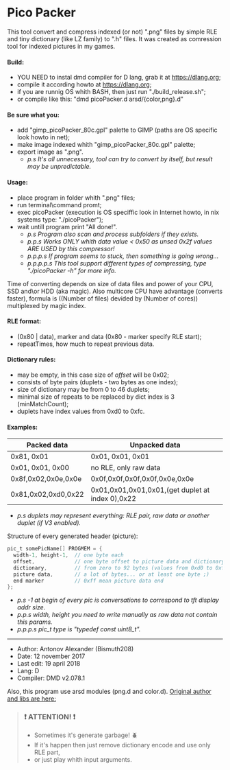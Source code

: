 # Pico Packer

This tool convert and compress indexed (or not) ".png" files
by simple RLE and tiny dictionary (like LZ family) to ".h" files.
It was created as comression tool for indexed pictures in my games.

#### Build:
- YOU NEED to instal dmd compiler for D lang, grab it at https://dlang.org;
- compile it according howto at https://dlang.org;
- if you are runnig OS whith BASH, then just run "./build_release.sh";
- or compile like this: "dmd picoPacker.d arsd/{color,png}.d"

#### Be sure what you: 
- add "gimp_picoPacker_80c.gpl" palette to GIMP (paths are OS specific look howto in net);
- make image indexed whith "gimp_picoPacker_80c.gpl" palette;
- export image as ".png".
  - *p.s It's all unnecessary, tool can try to convert by itself, but result may be unpredictable.*

#### Usage: 
- place program in folder whith ".png" files;
- run terminal\command promt;
- exec picoPacker (execution is OS speciffic look in Internet howto, in nix systems type: "./picoPacker");
- wait untill program print "All done!".
  - *p.s Program also scan and process subfolders if they exists.*
  - *p.p.s Works ONLY whith data value < 0x50 as unsed 0x2f values *ARE USED* by this compressor!*
  - *p.p.p.s If program seems to stuck, then something is going wrong...*
  - *p.p.p.p.s This tool support different types of compressing, type "./picoPacker -h" for more info.*

Time of converting depends on size of data files
and power of your CPU, SSD and\or HDD (aka magic).
Also multicore CPU have advantage (converts faster), formula is
((Number of files) devided by (Number of cores)) multiplexed by magic index.


#### RLE format: 
- (0x80 | data), marker and data (0x80 - marker specify RLE start);
- repeatTimes, how much to repeat previous data.

#### Dictionary rules: 
- may be empty, in this case size of *offset* will be 0x02;
- consists of byte pairs (duplets - two bytes as one index);
- size of dictionary may be from 0 to 46 duplets;
- minimal size of repeats to be replaced by dict index is 3 (minMatchCount);
- duplets have index values from 0xd0 to 0xfc.

#### Examples: 
Packed data | Unpacked data
------------|--------------
0x81, 0x01 | 0x01, 0x01, 0x01
0x01, 0x01, 0x00 | no RLE, only raw data
0x8f,0x02,0x0e,0x0e | 0x0f,0x0f,0x0f,0x0f,0x0e,0x0e
0x81,0x02,0xd0,0x22 | 0x01,0x01,0x01,0x01,(get duplet at index 0),0x22
- *p.s duplets may represent everything: RLE pair, raw data or another duplet (if V3 enabled).*


Structure of every generated header (picture):
```C
pic_t somePicName[] PROGMEM = { 
  width-1, height-1,  // one byte each 
  offset,             // one byte offset to picture data and dictionary size 
  dictionary,         // from zero to 92 bytes (values from 0xd0 to 0xfc) 
  picture data,       // a lot of bytes... or at least one byte ;) 
  end marker          // 0xff mean picture data end 
};
```
- *p.s -1 at begin of every pic is conversations to correspond to tft display addr size.* 
- *p.p.s width, height you need to write manually as raw data not contain this params.*
- *p.p.p.s pic_t type is "typedef const uint8_t".*

***
- Author: Antonov Alexander (Bismuth208) 
- Date: 12 november 2017 
- Last edit: 19 april 2018
- Lang: D 
- Compiler: DMD v2.078.1 

Also, this program use arsd modules (png.d and color.d).
[Original author and libs are here:](https://github.com/adamdruppe/arsd "Adam D. Ruppe git")

> ### :exclamation: ATTENTION! :exclamation:
>  * Sometimes it's generate garbage! :beetle:
>  * If it's happen then just remove dictionary encode and use only RLE part,
>  * or just play whith input arguments.

